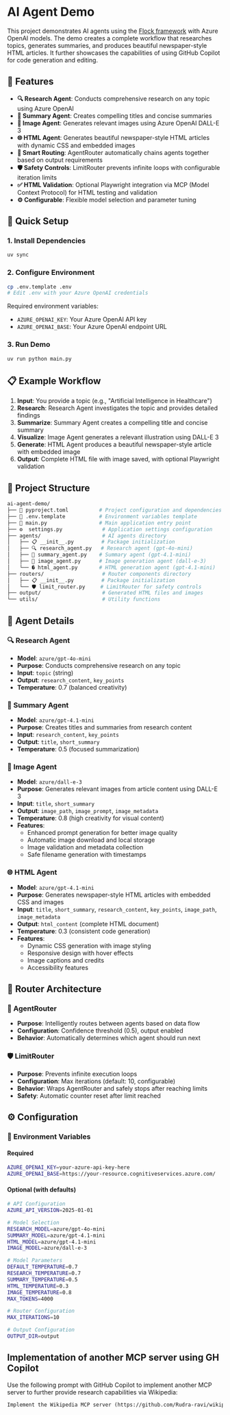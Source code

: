 # AI Agent Demo

This project demonstrates AI agents using the [Flock framework](https://whiteducksoftware.github.io/flock/) with Azure OpenAI models. The demo creates a complete workflow that researches topics, generates summaries, and produces beautiful newspaper-style HTML articles. It further showcases the capabilities of using GitHub Copilot for code generation and editing.

## 🎯 Features

- **🔍 Research Agent**: Conducts comprehensive research on any topic using Azure OpenAI
- **📝 Summary Agent**: Creates compelling titles and concise summaries 
- **🎨 Image Agent**: Generates relevant images using Azure OpenAI DALL-E 3
- **🌐 HTML Agent**: Generates beautiful newspaper-style HTML articles with dynamic CSS and embedded images
- **🔄 Smart Routing**: AgentRouter automatically chains agents together based on output requirements
- **🛡️ Safety Controls**: LimitRouter prevents infinite loops with configurable iteration limits
- **✅ HTML Validation**: Optional Playwright integration via MCP (Model Context Protocol) for HTML testing and validation
- **⚙️ Configurable**: Flexible model selection and parameter tuning

## 🚀 Quick Setup

### 1. Install Dependencies

```bash
uv sync
```

### 2. Configure Environment

```bash
cp .env.template .env
# Edit .env with your Azure OpenAI credentials
```

Required environment variables:

- `AZURE_OPENAI_KEY`: Your Azure OpenAI API key
- `AZURE_OPENAI_BASE`: Your Azure OpenAI endpoint URL

### 3. Run Demo

```bash
uv run python main.py
```

## 📋 Example Workflow

1. **Input**: You provide a topic (e.g., "Artificial Intelligence in Healthcare")
2. **Research**: Research Agent investigates the topic and provides detailed findings
3. **Summarize**: Summary Agent creates a compelling title and concise summary
4. **Visualize**: Image Agent generates a relevant illustration using DALL-E 3
5. **Generate**: HTML Agent produces a beautiful newspaper-style article with embedded image
6. **Output**: Complete HTML file with image saved, with optional Playwright validation

## 📁 Project Structure

```bash
ai-agent-demo/
├── 📄 pyproject.toml          # Project configuration and dependencies
├── 🔧 .env.template           # Environment variables template
├── 🚀 main.py                 # Main application entry point
├── ⚙️  settings.py             # Application settings configuration
├── agents/                    # AI agents directory
│   ├── 📋 __init__.py         # Package initialization
│   ├── 🔍 research_agent.py   # Research agent (gpt-4o-mini)
│   ├── 📝 summary_agent.py    # Summary agent (gpt-4.1-mini)
│   ├── 🎨 image_agent.py      # Image generation agent (dall-e-3)
│   └── � html_agent.py       # HTML generation agent (gpt-4.1-mini)
├── routers/                   # Router components directory
│   ├── 📋 __init__.py         # Package initialization
│   └── 🛡️ limit_router.py     # LimitRouter for safety controls
├── output/                    # Generated HTML files and images
└── utils/                     # Utility functions

```

## 🤖 Agent Details

### 🔍 Research Agent

- **Model**: `azure/gpt-4o-mini`
- **Purpose**: Conducts comprehensive research on any topic
- **Input**: `topic` (string)
- **Output**: `research_content`, `key_points`
- **Temperature**: 0.7 (balanced creativity)

### 📝 Summary Agent  

- **Model**: `azure/gpt-4.1-mini`
- **Purpose**: Creates titles and summaries from research content
- **Input**: `research_content`, `key_points`
- **Output**: `title`, `short_summary`
- **Temperature**: 0.5 (focused summarization)

### 🎨 Image Agent

- **Model**: `azure/dall-e-3`
- **Purpose**: Generates relevant images from article content using DALL-E 3
- **Input**: `title`, `short_summary`
- **Output**: `image_path`, `image_prompt`, `image_metadata`
- **Temperature**: 0.8 (high creativity for visual content)
- **Features**:
  - Enhanced prompt generation for better image quality
  - Automatic image download and local storage
  - Image validation and metadata collection
  - Safe filename generation with timestamps

### 🌐 HTML Agent

- **Model**: `azure/gpt-4.1-mini`
- **Purpose**: Generates newspaper-style HTML articles with embedded CSS and images
- **Input**: `title`, `short_summary`, `research_content`, `key_points`, `image_path`, `image_metadata`
- **Output**: `html_content` (complete HTML document)
- **Temperature**: 0.3 (consistent code generation)
- **Features**:
  - Dynamic CSS generation with image styling
  - Responsive design with hover effects
  - Image captions and credits
  - Accessibility features

## 🔄 Router Architecture

### 🎯 AgentRouter

- **Purpose**: Intelligently routes between agents based on data flow
- **Configuration**: Confidence threshold (0.5), output enabled
- **Behavior**: Automatically determines which agent should run next

### 🛡️ LimitRouter

- **Purpose**: Prevents infinite execution loops
- **Configuration**: Max iterations (default: 10, configurable)
- **Behavior**: Wraps AgentRouter and safely stops after reaching limits
- **Safety**: Automatic counter reset after limit reached

## ⚙️ Configuration

### 🔧 Environment Variables

#### Required

```bash
AZURE_OPENAI_KEY=your-azure-api-key-here
AZURE_OPENAI_BASE=https://your-resource.cognitiveservices.azure.com/
```

#### Optional (with defaults)

```bash
# API Configuration
AZURE_API_VERSION=2025-01-01

# Model Selection
RESEARCH_MODEL=azure/gpt-4o-mini
SUMMARY_MODEL=azure/gpt-4.1-mini
HTML_MODEL=azure/gpt-4.1-mini
IMAGE_MODEL=azure/dall-e-3

# Model Parameters
DEFAULT_TEMPERATURE=0.7
RESEARCH_TEMPERATURE=0.7
SUMMARY_TEMPERATURE=0.5
HTML_TEMPERATURE=0.3
IMAGE_TEMPERATURE=0.8
MAX_TOKENS=4000

# Router Configuration
MAX_ITERATIONS=10

# Output Configuration
OUTPUT_DIR=output
```

## Implementation of another MCP server using GH Copilot

Use the following prompt with GitHub Copilot to implement another MCP server to further provide research capabilities via Wikipedia:

```txt
Implement the Wikipedia MCP server (https://github.com/Rudra-ravi/wikipedia-mcp) and integrate it as a tool for the research agent to enhance research capabilities with real-time Wikipedia data.
```
